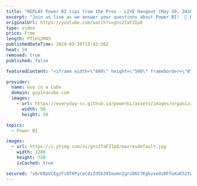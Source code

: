 ```yaml
---
title: "REPLAY Power BI tips from the Pros - LIVE Hangout (May 30, 2020)"
excerpt: "Join us live as we answer your questions about Power BI!  📢 Become a member: https://guyinacu.be/membership   *******************  Want to take your Power BI skills to the next level? We have training courses available to help you with your journey.  🎓 Guy in a Cube courses: https://guyinacu.be/courses"
originalUrl: https://youtube.com/watch?v=gns2TaFZIp8
type: video
price: Free
length: PT1H12M4S
publishedDateTime: 2020-05-30T15:42:36Z
heat: 50
removed: true
published: false

featuredContent: "<iframe width=\"800\" height=\"500\" frameborder=\"0\" src=\"https://www.youtube.com/embed/gns2TaFZIp8\" allow=\"accelerometer; autoplay; encrypted-media; gyroscope; picture-in-picture\" allowfullscreen></iframe>"

provider:
  name: Guy in a Cube
  domain: guyinacube.com
  images:
    - url: https://everyday-cc.github.io/powerbi/assets/images/organizations/guyinacube.com-50x50.jpg
      width: 50
      height: 50

topics:
  - Power BI

images:
  - url: https://i.ytimg.com/vi/gns2TaFZIp8/maxresdefault.jpg
    width: 1280
    height: 720
    isCached: true

secured: "v0/K8pVCEgzFsOT6PyceCdiZdSb39Imamn2grvD6C7KgkvveOz0FfuXuK52tWJf1kVE5DObo3orl8kTQuk7MKG6hdRIIa37FSsvheb15YyoACJZwAuww5BRGwAbFh8n3xgZM/ktpAJ3hteFw+yvbtq5ayM+8N1KYeU87Iq4fZFV/ig3VAdE0Zs+h8wIvra81VxjVyKLYtSfCEfFCYKMpbMFdbA5PaM4Q/aBtM5fOwhNcd0701Yk/xZKK4+pw/EkGuzKyOBDS+khRimfDyi0lqfu8dBifVHCS69uhTXJw8yEqFZdEKjxAITKZpoHEovy9J4qfKeOmjA/h1GYKcGjS3s7309AOQONuG3Yo+wynh3beFTdob2vAIBUkRFKapcL4NG3l7328Rd2eLxt6V1AY/rVE4YwhJeemqho9I0z6Tds=;7OiFke/3MRdpA6H9cFxf2A=="
---
```


